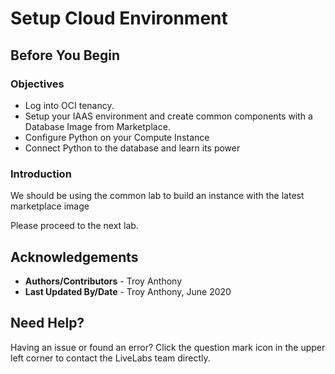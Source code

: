 # Setup Cloud Environment

## Before You Begin
### Objectives
- Log into OCI tenancy.
- Setup your IAAS environment and create common components with a Database Image from Marketplace.
- Configure Python on your Compute Instance
- Connect Python to the database and learn its power

### Introduction
We should be using the common lab to build an instance with the latest marketplace image


Please proceed to the next lab.

## Acknowledgements

- **Authors/Contributors** - Troy Anthony
- **Last Updated By/Date** - Troy Anthony, June 2020

## Need Help?
Having an issue or found an error?  Click the question mark icon in the upper left corner to contact the LiveLabs team directly.
